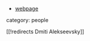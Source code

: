 

* [webpage](http://www.hull.ac.uk/php/masdva/)

category: people

[[!redirects Dmiti Alekseevsky]]
